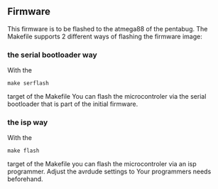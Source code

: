 ## Firmware 

This firmware is to be flashed to the atmega88 of the pentabug.
The Makefile supports 2 different ways of flashing the firmware image:

### the serial bootloader way

With the

	make serflash

target of the Makefile You can flash the microcontroler via the serial bootloader that is part of the initial firmware.


### the isp way 

With the

	make flash

target of the Makefile you can flash the microcontroler via an isp programmer.
Adjust the avrdude settings to Your programmers needs beforehand.


